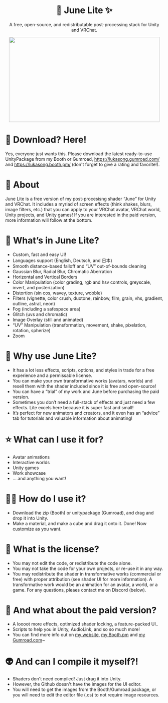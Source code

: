 <h1 align="center">
 🌈 June Lite ✨
</h1>


<p align="center">
  A free, open-source, and redistributable post-processing stack for Unity and VRChat.
</p>


<p align="center">
  <img width="480" height="270" src="https://github.com/lukasong/junelite/blob/main/.preview/beeg_preview.gif">
</p>


# 🍩 Download? Here!
Yes, everyone just wants this. Please download the latest ready-to-use UnityPackage from my Booth or Gumroad, https://lukasong.gumroad.com/ and https://lukasong.booth.pm/ (don't forget to give a rating and favorite!).

# 🍡 About
June Lite is a free version of my post-procesisng shader “June” for Unity and VRChat. It includes a myriad of screen effects (think shakes, blurs, image filters, etc.) that you can apply to your VRChat avatar, VRChat world, Unity projects, and Unity games! If you are interested in the paid version, more information will follow at the bottom.

# 🥺 What’s in June Lite?
- Custom, fast and easy UI!
- Languages support (English, Deutsch, and 日本)
- Smooth distance-based falloff and “UV” out-of-bounds cleaning
- Gaussian Blur, Radial Blur, Chromatic Aberration
- Horizontal and Vertical Borders
- Color Manipulation (color grading, rgb and hsv controls, greyscale, invert, and posterization)
- Distortion (sin cos, wavey, texture, wobble)
- Filters (vignette, color crush, duotone, rainbow, film, grain, vhs, gradient, outline, astral, neon)
- Fog (including a safespace area)
- Glitch (uvs and chromatic)
- Image Overlay (still and animated)
- “UV” Manipulation (transformation, movement, shake, pixelation, rotation, spherize)
- Zoom

# 💎 Why use June Lite?
- It has a lot less effects, scripts, options, and styles in trade for a free experience and a permissable license.
- You can make your own transformative works (avatars, worlds) and resell them with the shader included since it is free and open-source!
- You can have a “trial” of my work and June before purchasing the paid version.
- Sometimes you don’t need a full-stack of effects and just need a few effects. Lite excels here because it is super fast and small!
- It’s perfect for new animators and creators, and it even has an “advice” tab for tutorials and valuable information about animating!

# ⭐ What can I use it for?
- Avatar animations
- Interactive worlds
- Unity games
- Work showcase
- ... and anything you want!

# 😵‍💫 How do I use it?
- Download the zip (Booth) or unitypackage (Gumroad), and drag and drop it into Unity.
- Make a material, and make a cube and drag it onto it. Done! Now customize as you want.

# 📝 What is the license? 
- You may not edit the code, or redistribute the code alone.
- You may not take the code for your own projects, or re-use it in any way.
- You may redistribute the shader in transformative works (commercial or free) with proper attribution (see shader UI for more information). A transformative work would be an animation for an avatar, a world, or a game. For any questions, pleaes contact me on Discord (below).

# 🦄 And what about the paid version?
- A loooot more effects, optimized shader locking, a feature-packed UI..
- Scripts to help you in Unity, AudioLink, and so so much more!
- You can find more info out on [my website](http://www.luka.moe/june), [my Booth.pm](https://lukasong.booth.pm/items/3463934) and [my Gumroad.com](https://lukasong.gumroad.com/l/juneshadernew)~

# 👽 And can I compile it myself?!
- Shaders don't need compiled! Just drag it into Unity.
- However, the Github doesn't have the images for the UI editor.
- You will need to get the images from the Booth/Gumroad package, or you will need to edit the editor file (.cs) to not require image resources.

